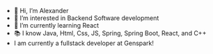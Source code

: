 - 👋 Hi, I’m Alexander
- 👀 I’m interested in Backend Software development
- 🌱 I’m currently learning React
- 📚 I know Java, Html, Css, JS, Spring, Spring Boot, React, and C++
- I am currently a fullstack developer at Genspark!


<!---
LightingWolf/LightingWolf is a ✨ special ✨ repository because its `README.md` (this file) appears on your GitHub profile.
You can click the Preview link to take a look at your changes.
--->
